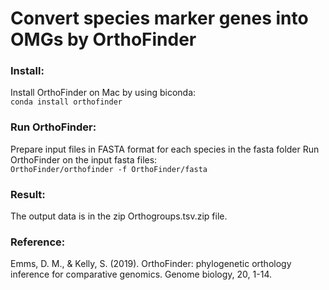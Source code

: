 # Convert species marker genes into OMGs by OrthoFinder

### Install:
Install OrthoFinder on Mac by using biconda: <br>
`conda install orthofinder`

### Run OrthoFinder:
Prepare input files in FASTA format for each species in the fasta folder
Run OrthoFinder on the input fasta files: <br>
`OrthoFinder/orthofinder -f OrthoFinder/fasta`

### Result:
The output data is in the zip Orthogroups.tsv.zip file.

### Reference:
Emms, D. M., & Kelly, S. (2019). OrthoFinder: phylogenetic orthology inference for comparative genomics. Genome biology, 20, 1-14.
